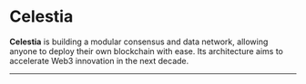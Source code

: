 # Celestia

**Celestia** is building a modular consensus and data network, allowing anyone to deploy their own blockchain with ease. Its architecture aims to accelerate Web3 innovation in the next decade.

---
